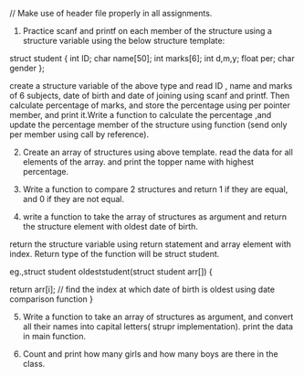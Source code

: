 // Make use of header file properly in all assignments.

1) Practice scanf and printf on each member of the structure using a structure variable  using the below structure template:

struct student
{
int ID;
char name[50];
int marks[6];
int d,m,y;
float per;
char gender
};

create a structure variable of the above type and read ID , name and marks of 6 subjects, date of birth and date of joining using scanf and printf.
Then calculate percentage of marks, and store the percentage using per pointer member, and print it.Write a function to calculate the percentage ,and update the percentage member of the structure using function (send only per member using call by reference).

2) Create an array of structures using above template. read the data for all elements of the array. and print the topper name with highest percentage. 

3) Write a function to compare 2 structures and return 1 if they are equal, and 0 if they are not equal.

4) write a function to take the array of structures as argument and return the structure element with oldest date of birth.

return the structure variable using return statement and array element with index. Return type of the function will be struct student.

eg.,struct student oldeststudent(struct student arr[])
{ 

return arr[i]; // find the index at which date of  birth is oldest using date comparison function
}

5) Write a function to take an array of structures as argument, and convert all their names into capital letters( strupr implementation). print the data in main function.

6) Count and print how many girls and how many boys are there in the class.



